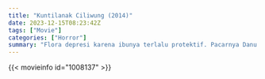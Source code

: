 ```yaml
---
title: "Kuntilanak Ciliwung (2014)"
date: 2023-12-15T08:23:42Z
tags: ["Movie"]
categories: ["Horror"]
summary: "Flora depresi karena ibunya terlalu protektif. Pacarnya Danu mengajak Flora untuk tinggal di rumah kosongnya bersama teman-temannya Bella dan Marcell. Flora kejang dan mati seketika di dekat Sungai Ciliwung."
---
```


<mux-player stream-type="on-demand"
src="https://kp3d-my.sharepoint.com/personal/ryoo_kp3d_onmicrosoft_com/_layouts/15/download.aspx?share=EZYC3OgVqytMoZqYUE8YjMEBOlORd9SOpH1Ix5dNODmWLg" prefer-playback="mse" controls>

</mux-player>


{{< movieinfo id="1008137" >}}

<script src="https://cdn.jsdelivr.net/npm/@mux/mux-player"></script>

 <script type="application/ld+json ">
{
"@context": "https://schema.org/",
"@type": "VideoObject",
"name": "Kuntilanak Ciliwung",
"contentUrl": "https://stream.mux.com/rmvIWD02bMzR1EqXJe0289KS7hY9o1872Gm6BdBEYSiTg.m3u8",
"thumbnailUrl": "https://www.themoviedb.org/t/p/original/skihTbWqYPNn3WB3O3RhgItz3gK.jpg?width=314&fit_mode=preserve&time=25",
"uploadDate": "2023-12-15T08:23:42Z",
}

</script>
